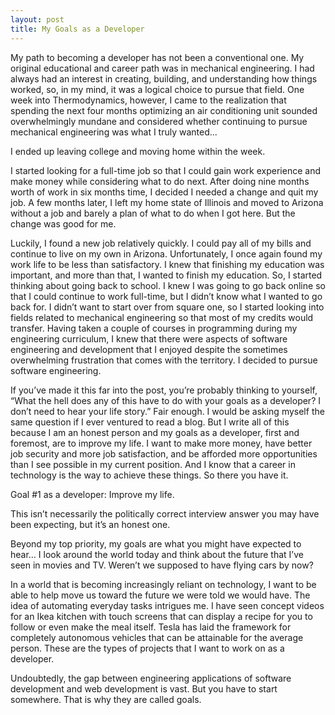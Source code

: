 ```yaml
---
layout: post
title: My Goals as a Developer
---
```


My path to becoming a developer has not been a conventional one. My original educational and career path was in mechanical engineering. I had always had an interest in creating, building, and understanding how things worked, so, in my mind, it was a logical choice to pursue that field. One week into Thermodynamics, however, I came to the realization that spending the next four months optimizing an air conditioning unit sounded overwhelmingly mundane and considered whether continuing to pursue mechanical engineering was what I truly wanted...

I ended up leaving college and moving home within the week.

I started looking for a full-time job so that I could gain work experience and make money while considering what to do next. After doing nine months worth of work in six months time, I decided I needed a change and quit my job. A few months later, I left my home state of Illinois and moved to Arizona without a job and barely a plan of what to do when I got here. But the change was good for me.

Luckily, I found a new job relatively quickly. I could pay all of my bills and continue to live on my own in Arizona. Unfortunately, I once again found my work life to be less than satisfactory. I knew that finishing my education was important, and more than that, I wanted to finish my education. So, I started thinking about going back to school. I knew I was going to go back online so that I could continue to work full-time, but I didn’t know what I wanted to go back for. I didn’t want to start over from square one, so I started looking into fields related to mechanical engineering so that most of my credits would transfer. Having taken a couple of courses in programming during my engineering curriculum, I knew that there were aspects of software engineering and development that I enjoyed despite the sometimes overwhelming frustration that comes with the territory. I decided to pursue software engineering.

If you’ve made it this far into the post, you’re probably thinking to yourself, “What the hell does any of this have to do with your goals as a developer? I don’t need to hear your life story.” Fair enough. I would be asking myself the same question if I ever ventured to read a blog. But I write all of this because I am an honest person and my goals as a developer, first and foremost, are to improve my life. I want to make more money, have better job security and more job satisfaction, and be afforded more opportunities than I see possible in my current position. And I know that a career in technology is the way to achieve these things. So there you have it.

Goal #1 as a developer: Improve my life.

This isn’t necessarily the politically correct interview answer you may have been expecting, but it’s an honest one.

Beyond my top priority, my goals are what you might have expected to hear… I look around the world today and think about the future that I’ve seen in movies and TV. Weren’t we supposed to have flying cars by now?

In a world that is becoming increasingly reliant on technology, I want to be able to help move us toward the future we were told we would have. The idea of automating everyday tasks intrigues me. I have seen concept videos for an Ikea kitchen with touch screens that can display a recipe for you to follow or even make the meal itself. Tesla has laid the framework for completely autonomous vehicles that can be attainable for the average person. These are the types of projects that I want to work on as a developer.

Undoubtedly, the gap between engineering applications of software development and web development is vast. But you have to start somewhere. That is why they are called goals.
